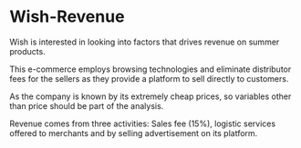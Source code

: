 # Wish-Revenue

Wish is interested in looking into factors that drives revenue on summer products.

This e-commerce employs browsing technologies and eliminate distributor fees for the sellers as they provide a platform to sell directly to customers. 

As the company is known by its extremely cheap prices, so variables other than price should be part of the analysis.

Revenue comes from three activities: Sales fee (15%), logistic services offered to merchants and by selling advertisement on its platform.
